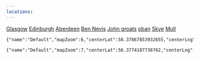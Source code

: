 ```yaml
---
locations: 
---
```


[Glasgow](geo:55.861155,-4.2501687)
[Edinburgh](geo:55.9533456,-3.1883749)
[Aberdeen](geo:57.1482429,-2.0928095)
[Ben Nevis](geo:56.7968582,-5.003526)
[John groats](geo:58.6373009,-3.0689679)
[oban](geo:56.415695,-5.4734688)
[Skye](geo:57.36300795,-6.302173669619252)
[Mull](geo:56.45969865,-5.862060446561373)

```mapview
{"name":"Default","mapZoom":6,"centerLat":58.37867853932655,"centerLng":-4.394531250000001,"query":"path:\"Scotland.md\"","chosenMapSource":0}
```
```mapview
{"name":"Default","mapZoom":7,"centerLat":56.3774187738762,"centerLng":-4.636230468750001,"query":"path:\"Scotland.md\"","chosenMapSource":0}
```
